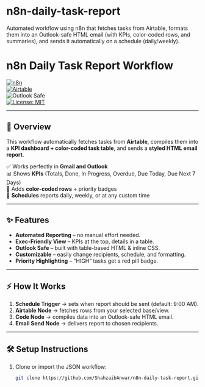 # n8n-daily-task-report
Automated workflow using n8n that fetches tasks from Airtable, formats them into an Outlook-safe HTML email (with KPIs, color-coded rows, and summaries), and sends it automatically on a schedule (daily/weekly).
# n8n Daily Task Report Workflow  

[![n8n](https://img.shields.io/badge/Built%20with-n8n-1f425f.svg)](https://n8n.io)  
[![Airtable](https://img.shields.io/badge/Data-Airtable-blue)](https://airtable.com)  
![Outlook Safe](https://img.shields.io/badge/Email-Compatible%20with%20Outlook-green)  
[![License: MIT](https://img.shields.io/badge/License-MIT-yellow.svg)](LICENSE)  

---

## 📌 Overview  
This workflow automatically fetches tasks from **Airtable**, compiles them into a **KPI dashboard + color-coded task table**, and sends a **styled HTML email report**.  

✅ Works perfectly in **Gmail and Outlook**  
📊 Shows **KPIs** (Totals, Done, In Progress, Overdue, Due Today, Due Next 7 Days)  
🎨 Adds **color-coded rows** + priority badges  
📅 **Schedules** reports daily, weekly, or at any custom time  

---

## ✨ Features
- **Automated Reporting** – no manual effort needed.  
- **Exec-Friendly View** – KPIs at the top, details in a table.  
- **Outlook Safe** – built with table-based HTML & inline CSS.  
- **Customizable** – easily change recipients, schedule, and formatting.  
- **Priority Highlighting** – “HIGH” tasks get a red pill badge.  

---

## ⚡ How It Works
1. **Schedule Trigger** → sets when report should be sent (default: 9:00 AM).  
2. **Airtable Node** → fetches rows from your selected base/view.  
3. **Code Node** → compiles data into an Outlook-safe HTML email.  
4. **Email Send Node** → delivers report to chosen recipients.  

---

## 🛠 Setup Instructions
1. Clone or import the JSON workflow:  
   ```bash
   git clone https://github.com/ShahzaibAnwar/n8n-daily-task-report.git
